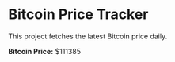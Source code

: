 # Bitcoin Price Tracker

This project fetches the latest Bitcoin price daily.

**Bitcoin Price:** $111385
